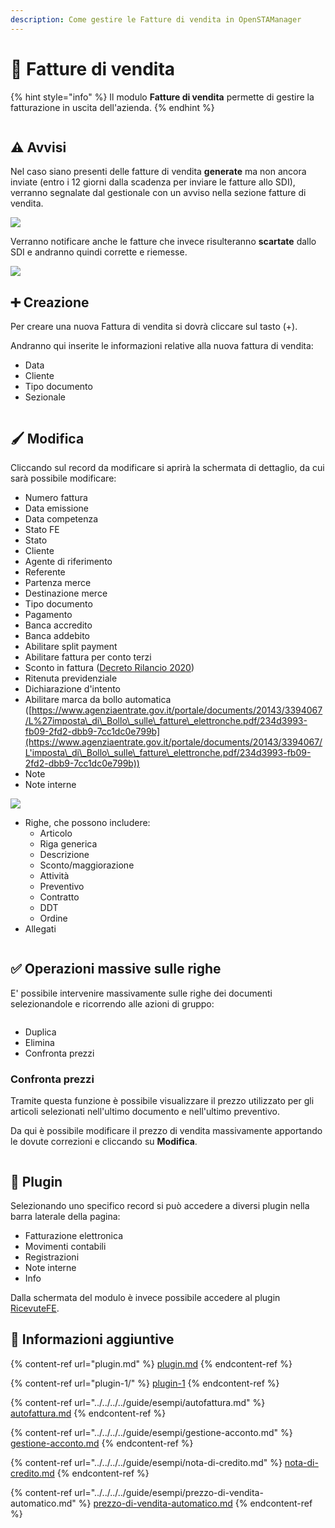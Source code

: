 ```yaml
---
description: Come gestire le Fatture di vendita in OpenSTAManager
---
```


# 📃 Fatture di vendita

{% hint style="info" %}
Il modulo **Fatture di vendita** permette di gestire la fatturazione in uscita dell'azienda.
{% endhint %}

<figure><img src="../../../../.gitbook/assets/immagine (724).png" alt=""><figcaption></figcaption></figure>

## ⚠️ Avvisi

Nel caso siano presenti delle fatture di vendita **generate** ma non ancora inviate (entro i 12 giorni dalla scadenza per inviare le fatture allo SDI), verranno segnalate dal gestionale con un avviso nella sezione fatture di vendita.

![](<../../../../.gitbook/assets/immagine (583).png>)

Verranno notificare anche le fatture che invece risulteranno **scartate** dallo SDI e andranno quindi corrette e riemesse.

![](<../../../../.gitbook/assets/immagine (94).png>)

## ➕ Creazione

Per creare una nuova Fattura di vendita si dovrà cliccare sul tasto (+).

Andranno qui inserite le informazioni relative alla nuova fattura di vendita:

* Data
* Cliente
* Tipo documento
* Sezionale

<figure><img src="../../../../.gitbook/assets/immagine (64).png" alt=""><figcaption></figcaption></figure>

## 🖌️ Modifica

Cliccando sul record da modificare si aprirà la schermata di dettaglio, da cui sarà possibile modificare:

* Numero fattura
* Data emissione
* Data competenza
* Stato FE
* Stato
* Cliente
* Agente di riferimento
* Referente
* Partenza merce
* Destinazione merce
* Tipo documento
* Pagamento
* Banca accredito
* Banca addebito
* Abilitare split payment
* Abilitare fattura per conto terzi
* Sconto in fattura ([Decreto Rilancio 2020](../../../../guide/esempi/fatturazione-elettronica/decreto-rilancio-2020.md))
* Ritenuta previdenziale
* Dichiarazione d'intento
* Abilitare marca da bollo automatica ([https://www.agenziaentrate.gov.it/portale/documents/20143/3394067/L%27imposta\_di\_Bollo\_sulle\_fatture\_elettronche.pdf/234d3993-fb09-2fd2-dbb9-7cc1dc0e799b](https://www.agenziaentrate.gov.it/portale/documents/20143/3394067/L'imposta\_di\_Bollo\_sulle\_fatture\_elettronche.pdf/234d3993-fb09-2fd2-dbb9-7cc1dc0e799b))
* Note
* Note interne

![](<../../../../.gitbook/assets/immagine (260).png>)

* Righe, che possono includere:
  * Articolo
  * Riga generica
  * Descrizione
  * Sconto/maggiorazione
  * Attività
  * Preventivo
  * Contratto
  * DDT
  * Ordine
* Allegati

<figure><img src="../../../../.gitbook/assets/immagine (725).png" alt=""><figcaption></figcaption></figure>

## ✅ Operazioni massive sulle righe

E' possibile intervenire massivamente sulle righe dei documenti selezionandole e ricorrendo alle azioni di gruppo:

<figure><img src="../../../../.gitbook/assets/immagine (564).png" alt=""><figcaption></figcaption></figure>

* Duplica
* Elimina
* Confronta prezzi

### Confronta prezzi

Tramite questa funzione è possibile visualizzare il prezzo utilizzato per gli articoli selezionati nell'ultimo documento e nell'ultimo preventivo.&#x20;

Da qui è possibile modificare il prezzo di vendita massivamente apportando le dovute correzioni e cliccando su **Modifica**.

<figure><img src="../../../../.gitbook/assets/immagine (478).png" alt=""><figcaption></figcaption></figure>



## 🔧 Plugin

Selezionando uno specifico record si può accedere a diversi plugin nella barra laterale della pagina:

* Fatturazione elettronica
* Movimenti contabili
* Registrazioni
* Note interne
* Info

Dalla schermata del modulo è invece possibile accedere al plugin [RicevuteFE](broken-reference).



## 🔽 Informazioni aggiuntive

{% content-ref url="plugin.md" %}
[plugin.md](plugin.md)
{% endcontent-ref %}

{% content-ref url="plugin-1/" %}
[plugin-1](plugin-1/)
{% endcontent-ref %}

{% content-ref url="../../../../guide/esempi/autofattura.md" %}
[autofattura.md](../../../../guide/esempi/autofattura.md)
{% endcontent-ref %}

{% content-ref url="../../../../guide/esempi/gestione-acconto.md" %}
[gestione-acconto.md](../../../../guide/esempi/gestione-acconto.md)
{% endcontent-ref %}

{% content-ref url="../../../../guide/esempi/nota-di-credito.md" %}
[nota-di-credito.md](../../../../guide/esempi/nota-di-credito.md)
{% endcontent-ref %}

{% content-ref url="../../../../guide/esempi/prezzo-di-vendita-automatico.md" %}
[prezzo-di-vendita-automatico.md](../../../../guide/esempi/prezzo-di-vendita-automatico.md)
{% endcontent-ref %}
